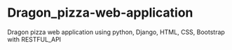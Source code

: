 # Dragon_pizza-web-application
Dragon pizza web application using python, Django, HTML, CSS, Bootstrap with RESTFUL_API
